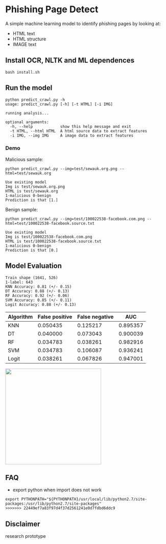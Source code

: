 # Phishing Page Detect

A simple machine learning model to identify phishing pages by looking at:

* HTML text
* HTML structure
* IMAGE text

## Install OCR, NLTK and ML dependences
```
bash install.sh
```

## Run the model

```
python predict_crawl.py -h
usage: predict_crawl.py [-h] [-t HTML] [-i IMG]

running analysis...

optional arguments:
  -h, --help            show this help message and exit
  -t HTML, --html HTML  A html source data to extract features
  -i IMG, --img IMG     A image data to extract features

```

### Demo

Malicious sample:
```
python predict_crawl.py --img=test/sewauk.org.png --html=test/sewauk.org

Use existing model
Img is test/sewauk.org.png
HTML is test/sewauk.org
1-malicious 0-benign
Prediction is that [1.]
```

Benign sample:
```
python predict_crawl.py --img=test/100022538-facebook.com.png --html=test/100022538-facebook.source.txt

Use existing model
Img is test/100022538-facebook.com.png
HTML is test/100022538-facebook.source.txt
1-malicious 0-benign
Prediction is that [0.]
```

## Model Evaluation
```
Train shape (1641, 526)
1-label: 643
KNN Accuracy: 0.81 (+/- 0.15)
DT Accuracy: 0.88 (+/- 0.13)
RF Accuracy: 0.92 (+/- 0.06)
SVM Accuracy: 0.85 (+/- 0.11)
Logit Accuracy: 0.88 (+/- 0.13)
```

| Algorithm       | False positive          | False negative  | AUC     |
| ----------------|-------------------------| ----------------|---------|
| KNN             | 0.050435                | 0.125217        |0.895357 |
| DT              | 0.040000                | 0.073043        |0.900039 |
| RF              | 0.034783                | 0.038261        |0.982916 |
| SVM             | 0.034783                | 0.106087        |0.936241 |
| Logit           | 0.038261                | 0.067826        |0.947001 |


<img width="300" height="300" src="https://github.com/ririhedou/phishingdetect/blob/master/data/roc.png">


## FAQ

- export python when import does not work
```
export PYTHONPATH="${PYTHONPATH}/usr/local/lib/python2.7/site-packages:/usr/lib/python2.7/site-packages"
>>>>>>> 22449ef7a83f97d4f37d2561241e0d7fdbd6ddc9
```


## Disclaimer

research prototype

